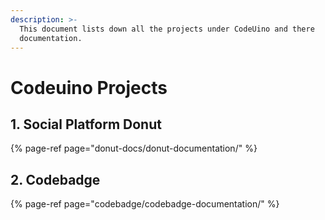 ```yaml
---
description: >-
  This document lists down all the projects under CodeUino and there
  documentation.
---
```


# Codeuino Projects

## 1. Social Platform Donut

{% page-ref page="donut-docs/donut-documentation/" %}

## 2. Codebadge

{% page-ref page="codebadge/codebadge-documentation/" %}

